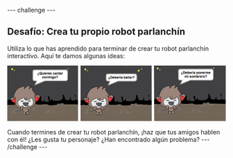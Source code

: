 --- challenge ---
## Desafío: Crea tu propio robot parlanchín

Utiliza lo que has aprendido para terminar de crear tu robot parlanchín interactivo. Aquí te damos algunas ideas:

![screenshot](images/chatbot-ideas.png)

Cuando termines de crear tu robot parlanchín, ¡haz que tus amigos hablen con él! ¿Les gusta tu personaje? ¿Han encontrado algún problema?
--- /challenge ---
